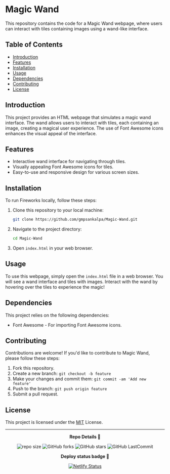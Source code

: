 # Magic Wand

This repository contains the code for a Magic Wand webpage, where users can interact with tiles containing images using a wand-like interface.

## Table of Contents

- [Introduction](#introduction)
- [Features](#features)
- [Installation](#installation)
- [Usage](#usage)
- [Dependencies](#dependencies)
- [Contributing](#contributing)
- [License](#license)

## Introduction

This project provides an HTML webpage that simulates a magic wand interface. The wand allows users to interact with tiles, each containing an image, creating a magical user experience. The use of Font Awesome icons enhances the visual appeal of the interface.

## Features

- Interactive wand interface for navigating through tiles.
- Visually appealing Font Awesome icons for tiles.
- Easy-to-use and responsive design for various screen sizes.

## Installation

To run Fireworks locally, follow these steps:

1. Clone this repository to your local machine:

    ```bash
    git clone https://github.com/gmpsankalpa/Magic-Wand.git

2. Navigate to the project directory: 

    ```bash
    cd Magic-Wand

3. Open `index.html` in your web browser.

## Usage

To use this webpage, simply open the `index.html` file in a web browser. You will see a wand interface and tiles with images. Interact with the wand by hovering over the tiles to experience the magic!

## Dependencies

This project relies on the following dependencies:

- Font Awesome - For importing Font Awesome icons.

## Contributing

Contributions are welcome! If you'd like to contribute to Magic Wand, please follow these steps:

1. Fork this repository.
2. Create a new branch: `git checkout -b feature`
3. Make your changes and commit them: `git commit -am 'Add new feature'`
4. Push to the branch: `git push origin feature`
5. Submit a pull request.

## License

This project is licensed under the [MIT](LICENSE) License.

---

<p align="center">
<b>
  Repo Details 🤙
</b>
</p>

<div align="center">

   ![repo size](https://img.shields.io/github/repo-size/gmpsankalpa/Magic-Wand?label=Repo%20Size&style=for-the-badge&labelColor=black&color=20bf6b)
   ![GitHub forks](https://img.shields.io/github/forks/gmpsankalpa/Magic-Wand?&labelColor=black&color=0fb9b1&style=for-the-badge)
   ![GitHub stars](https://img.shields.io/github/stars/gmpsankalpa/Magic-Wand?&labelColor=black&color=f7b731&style=for-the-badge)
   ![GitHub LastCommit](https://img.shields.io/github/last-commit/gmpsankalpa/Magic-Wand?logo=github&labelColor=black&color=d1d8e0&style=for-the-badge)

</div>

<p align="center">
<b>
  Deploy status badge 🤖
</b>
</p>  

<div align="center">
   
   [![Netlify Status](https://api.netlify.com/api/v1/badges/f8c54f31-10f6-42a4-80e6-342090a3c60e/deploy-status)](https://app.netlify.com/sites/gmp-Magic-Wand/deploys)